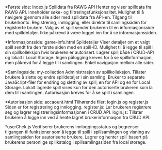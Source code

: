 *Første side: Index.js
Spilldata fra RAWG API
Henter og viser spilldata fra RAWG API.
Inneholder søke- og filtreringsfunksjonalitet.
Mulighet til å navigere gjennom alle sider med spilldata fra API-en.
Tilgang til brukerkonto: Registrering, innlogging, eller direkte til samlingssiden for registrerte brukere.
Valg av et spill sender brukeren til en informasjonsside med spilldetaljer.
Ikke påkrevd å være logget inn for å se informasjonssiden.

*Informasjonsside: game-info.html
Spildetaljer
Viser detaljer om et valgt spill sendt fra den første siden med en spill-ID.
Mulighet til å legge til spill i sin spillkolleksjon hvis brukeren er autorisert.
Lagrer spill både i CRUD-API og lokalt i Local Storage.
Ingen pålogging kreves for å se spillinformasjon, men påkrevd for å legge til i samlingen.
Enkel navigasjon mellom alle sider.

*Samlingsside: my-collection
Administrasjon av spillkolleksjon.
Tillater brukere å slette og endre spilldetaljer i sin samling.
Bruker to separate JavaScript-filer for endring og sletting av spill, en for API og en for Local Storage.
Lokalt lagrede spill vises kun for den autoriserte brukeren som la dem til i samlingen.
Autorisasjon kreves for å se spill i samlingen.

*Autorisasjon side: accaount.html 
Tilhørende filer: login.js og register.js
Siden er for registrering og innlogging.
register.js: Lar brukeren registrere seg og lagrer registreringsinformasjonen i CRUD API.
login.js: Tillater brukeren å logge inn ved å hente lagret brukerinformasjon fra CRUD API.

*userChek.js
Verifiserer brukerens innloggingsstatus og begrenser tilgangen 
til funksjoner som å legge til spill i spillsamlingen og visning av samlingssiden for uautoriserte brukere.
Lagrer og henter spill basert på brukerens personlige spillkatalog i spillsamlingssiden fra local storage.
